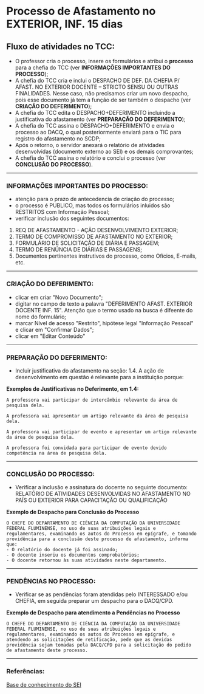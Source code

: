 # Processo de Afastamento no EXTERIOR, INF. 15 dias

## Fluxo de atividades no TCC:
- O professor cria o processo, insere os formulários e atribui o __processo__ para a chefia do TCC (ver __INFORMAÇÕES IMPORTANTES DO PROCESSO__);
- A chefia do TCC cria e inclui o DESPACHO DE DEF. DA CHEFIA P/ AFAST. NO EXTERIOR DOCENTE – STRICTO SENSU OU OUTRAS FINALIDADES. Nesse caso, não precisamos criar um novo despacho, pois esse documento já tem a função de ser também o despacho (ver __CRIAÇÃO DO DEFERIMENTO__);
- A chefia do TCC edita o DESPACHO+DEFERIMENTO incluindo a justificativa do afastamento (ver __PREPARAÇÃO DO DEFERIMENTO__);
- A chefia do TCC assina o DESPACHO+DEFERIMENTO e envia o processo ao DACQ, o qual posteriormente enviará para o TIC para registro do afastamento no SCDP;
- Após o retorno, o servidor anexará o relatório de atividades desenvolvidas (documento externo ao SEI) e os demais comprovantes;
- A chefia do TCC assina o relatório e conclui o processo (ver __CONCLUSÃO DO PROCESSO__).

---

### INFORMAÇÕES IMPORTANTES DO PROCESSO:
- atenção para o prazo de antecedencia de criação do processo;
- o processo é PUBLICO, mas todos os formulários inluidos são RESTRITOS com Informação Pessoal;
- verificar inclusão dos seguintes documentos:
1. REQ DE AFASTAMENTO - AÇÃO DESENVOLVIMENTO EXTERIOR;
2. TERMO DE COMPROMISSO DE AFASTAMENTO NO EXTERIOR;
3. FORMULÁRIO DE SOLICITAÇÃO DE DIÁRIA E PASSAGEM;
4. TERMO DE RENÚNCIA DE DIÁRIAS E PASSAGENS;
5. Documentos pertinentes instrutivos do processo, como Ofícios, E-mails, etc.

---

### CRIAÇÃO DO DEFERIMENTO:
- clicar em criar "Novo Documento";
- digitar no campo de texto a palavra "DEFERIMENTO AFAST. EXTERIOR DOCENTE INF. 15". Atenção que o termo usado na busca é difeente do nome do formulário;
- marcar Nível de acesso "Restrito", hipótese legal "Informação Pessoal" e clicar em "Confirmar Dados";
- clicar em "Editar Conteúdo"

---

### PREPARAÇÃO DO DEFERIMENTO:
- Incluir justificativa do afastamento na seção: 
1.4. A ação de desenvolvimento em questão é relevante para a instituição porque:

**Exemplos de Justificativas no Deferimento, em 1.4:**
~~~
A professora vai participar de intercâmbio relevante da área de pesquisa dela.

A professora vai apresentar um artigo relevante da área de pesquisa dela.

A professora vai participar de evento e apresentar um artigo relevante da área de pesquisa dela.

A professora foi convidada para participar de evento devido competência na área de pesquisa dela.
~~~

---

### CONCLUSÃO DO PROCESSO:
- Verificar a inclusão e assinatura do docente no seguinte documento: 
RELATÓRIO DE ATIVIDADES DESENVOLVIDAS NO AFASTAMENTO NO PAÍS OU EXTERIOR PARA CAPACITAÇÃO OU QUALIFICAÇÃO

**Exemplo de Despacho para Conclusão do Processo**
~~~
O CHEFE DO DEPARTAMENTO DE CIÊNCIA DA COMPUTAÇÃO DA UNIVERSIDADE FEDERAL FLUMINENSE, no uso de suas atribuições legais e regulamentares, examinando os autos do Processo em epígrafe, e tomando providência para a conclusão deste processo de afastamento, informa que:
- O relatório do docente já foi assinado;
- O docente inseriu os documentos comprobatórios; 
- O docente retornou às suas atividades neste departamento. 
~~~

---

### PENDÊNCIAS NO PROCESSO:
- Verificar se as pendências foram atendidas pelo INTERESSADO e/ou CHEFIA, em seguida preparar um despacho para o DACQ/CPD.

**Exemplo de Despacho para atendimento a Pendências no Processo**
~~~
O CHEFE DO DEPARTAMENTO DE CIÊNCIA DA COMPUTAÇÃO DA UNIVERSIDADE FEDERAL FLUMINENSE, no uso de suas atribuições legais e regulamentares, examinando os autos do Processo em epígrafe, e atendendo as solicitações de retificação, pede que as devidas providência sejam tomadas pela DACQ/CPD para a solicitação do pedido de afastamento deste processo. 
~~~

---

### Referências:
[Base de conhecimento do SEI](https://sei.uff.br/sei/controlador.php?acao=base_conhecimento_visualizar&id_base_conhecimento=652&infra_sistema=100000100&infra_unidade_atual=110000764&infra_hash=5fe48e60cfdd9b6aece3907823ce3499e8b0260f34c784c4221ff87aac355a5e)
